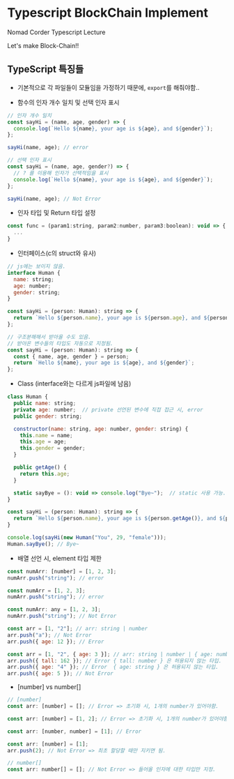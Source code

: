 # Typescript BlockChain Implement

Nomad Corder Typescript Lecture

Let's make Block-Chain!!

## TypeScript 특징들

- 기본적으로 각 파일들이 모듈임을 가정하기 때문에, `export`를 해줘야함..

- 함수의 인자 개수 일치 및 선택 인자 표시

```javascript
// 인자 개수 일치
const sayHi = (name, age, gender) => {
  console.log(`Hello ${name}, your age is ${age}, and ${gender}`);
};

sayHi(name, age); // error

// 선택 인자 표시
const sayHi = (name, age, gender?) => {
  // ? 를 이용해 인자가 선택적임을 표시
  console.log(`Hello ${name}, your age is ${age}, and ${gender}`);
};

sayHi(name, age); // Not Error
```

- 인자 타입 및 Return 타입 설정

```javascript
const func = (param1:string, param2:number, param3:boolean): void => {
  ...
}
```

- 인터페이스(c의 struct와 유사)

```javascript
// js에는 보이지 않음.
interface Human {
  name: string;
  age: number;
  gender: string;
}

const sayHi = (person: Human): string => {
  return `Hello ${person.name}, your age is ${person.age}, and ${person.gender}`;
};

// 구조분해해서 받아올 수도 있음.
// 받아온 변수들의 타입도 자동으로 지정됨.
const sayHi = (person: Human): string => {
  const { name, age, gender } = person;
  return `Hello ${name}, your age is ${age}, and ${gender}`;
};
```

- Class (interface와는 다르게 js파일에 남음)

```javascript
class Human {
  public name: string;
  private age: number;  // private 선언된 변수에 직접 접근 시, error
  public gender: string;

  constructor(name: string, age: number, gender: string) {
    this.name = name;
    this.age = age;
    this.gender = gender;
  }

  public getAge() {
    return this.age;
  }

  static sayBye = (): void => console.log("Bye~");  // static 사용 가능.
}

const sayHi = (person: Human): string => {
  return `Hello ${person.name}, your age is ${person.getAge()}, and ${person.gender}`;
}

console.log(sayHi(new Human("You", 29, "female")));
Human.sayBye(); // Bye~
```

- 배열 선언 시, element 타입 제한

```javascript
const numArr: [number] = [1, 2, 3];
numArr.push("string"); // error

const numArr = [1, 2, 3];
numArr.push("string"); // error

const numArr: any = [1, 2, 3];
numArr.push("string"); // Not Error

const arr = [1, "2"]; // arr: string | number
arr.push("a"); // Not Error
arr.push({ age: 12 }); // Error

const arr = [1, "2", { age: 3 }]; // arr: string | number | { age: number }
arr.push({ tall: 162 }); // Error { tall: number } 은 허용되지 않는 타입.
arr.push({ age: "4" }); // Error  { age: string } 은 허용되지 않는 타입.
arr.push({ age: 5 }); // Not Error
```

- [number] vs number[]

```javascript
// [number]
const arr: [number] = []; // Error => 초기화 시, 1개의 number가 있어야함.

const arr: [number] = [1, 2]; // Error => 초기화 시, 1개의 number가 있어야함. 2개라서 에러.

const arr: [number, number] = [1]; // Error

const arr: [number] = [1];
arr.push(2); // Not Error => 최초 할당할 때만 지키면 됨.

// number[]
const arr: number[] = []; // Not Error => 들어올 인자에 대한 타입만 지정.
```
